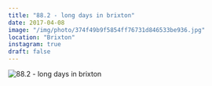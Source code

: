 ```yaml
---
title: "88.2 - long days in brixton"
date: 2017-04-08
image: "/img/photo/374f49b9f5854ff76731d846533be936.jpg"
location: "Brixton"
instagram: true
draft: false
---
```


![88.2 - long days in brixton](/img/photo/374f49b9f5854ff76731d846533be936.jpg)
